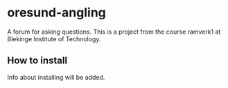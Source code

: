 # oresund-angling

A forum for asking questions. This is a project from the course ramverk1 at Blekinge Institute of Technology.

## How to install

Info about installing will be added.
